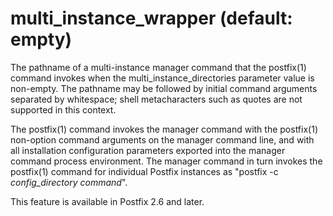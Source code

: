# multi_instance_wrapper (default: empty)
 The pathname of a multi-instance manager command that the
postfix(1) command invokes when the multi\_instance\_directories
parameter value is non-empty. The pathname may be followed by
initial command arguments separated by whitespace; shell
metacharacters such as quotes are not supported in this context.



 The postfix(1) command invokes the manager command with the
postfix(1) non-option command arguments on the manager command line,
and with all installation configuration parameters exported into
the manager command process environment. The manager command in
turn invokes the postfix(1) command for individual Postfix instances
as "postfix -c *config\_directory* *command*". 


 This feature is available in Postfix 2.6 and later. 


